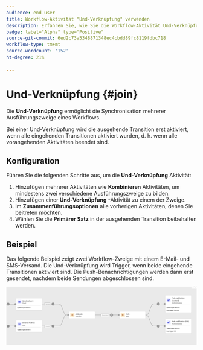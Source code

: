 ```yaml
---
audience: end-user
title: Workflow-Aktivität "Und-Verknüpfung" verwenden
description: Erfahren Sie, wie Sie die Workflow-Aktivität Und-Verknüpfung verwenden.
badge: label="Alpha" type="Positive"
source-git-commit: 6ed2c73a5348871348ec4cbdd89fc8119fdbc718
workflow-type: tm+mt
source-wordcount: '152'
ht-degree: 21%

---
```



# Und-Verknüpfung {#join}

Die **Und-Verknüpfung** ermöglicht die Synchronisation mehrerer Ausführungszweige eines Workflows.

Bei einer Und-Verknüpfung wird die ausgehende Transition erst aktiviert, wenn alle eingehenden Transitionen aktiviert wurden, d. h. wenn alle vorangehenden Aktivitäten beendet sind.

## Konfiguration

Führen Sie die folgenden Schritte aus, um die **Und-Verknüpfung** Aktivität:

1. Hinzufügen mehrerer Aktivitäten wie **Kombinieren** Aktivitäten, um mindestens zwei verschiedene Ausführungszweige zu bilden.
1. Hinzufügen einer **Und-Verknüpfung** -Aktivität zu einem der Zweige.
1. Im **Zusammenführungsoptionen** alle vorherigen Aktivitäten, denen Sie beitreten möchten.
1. Wählen Sie die **Primärer Satz** in der ausgehenden Transition beibehalten werden.

## Beispiel

Das folgende Beispiel zeigt zwei Workflow-Zweige mit einem E-Mail- und SMS-Versand. Die Und-Verknüpfung wird Trigger, wenn beide eingehende Transitionen aktiviert sind. Die Push-Benachrichtigungen werden dann erst gesendet, nachdem beide Sendungen abgeschlossen sind.

![](../assets/workflow-andjoin-example.png)